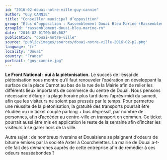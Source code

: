 ```yaml
---
id: "2016-02-douai-notre-ville-guy-cannie"
author: "Guy CANNIE"
title: "Conseiller municipal d’opposition"
group: "Élus d’opposition : Rassemblement Douai Bleu Marine (Rassemblement National)"
groupId: "rassemblement-douai-bleu-marine-rn"
date: "2016-02-01T00:00:00Z"
publication: "douai-notre-ville"
source: "public/images/sources/douai-notre-ville-2016-02-p2.png"
language: "fr"
locality: "Douai"
country: "France"
portrait: "guy-cannie.jpg"
---
```


**Le Front National : oui à la piétonisation.**
Le succès de l’essai de piétonisation nous montre qu’il faut renouveler l’opération  en développant la surface de la place Carnot au bas de la rue de la Mairie afin de relier les différents lieux importants de commerce du centre de Douai. Nous pensons nécessaire d’élargir la plage horaire plus tard dans l’après-midi du samedi, afin que les visiteurs ne soient pas pressés par le temps.
Pour permettre une réussite de la piétonisation, la gratuité des transports pourrait être étudiée ou un ticket couplé parking + bus dégressif, par nombre de personnes, afin d’accéder au centre-ville en transport en commun. Ce ticket pourrait aussi être mis en application le reste de la semaine afin d’inciter les visiteurs à se garer hors de la ville.

Autre sujet : de nombreux riverains et Douaisiens se plaignent d’odeurs de bitume émises par la société Axter à Courchelettes. La mairie de Douai a-t-elle fait des démarches auprès de cette entreprise afin de remédier à ces odeurs nauséabondes ?
